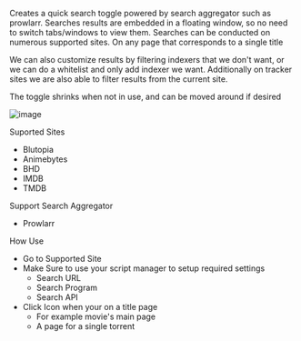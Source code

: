 Creates a quick search toggle powered by search aggregator such as prowlarr. Searches results are embedded in a floating window, so no need to switch tabs/windows to view them.  Searches can be conducted on numerous supported sites. On any page that corresponds to a single title

We can also customize results by filtering indexers that we don't want, or we can do a whitelist and only add indexer we want. Additionally on tracker sites we are also able to filter results from the current site. 

The toggle shrinks when not in use, and can be moved around if desired


![image](https://user-images.githubusercontent.com/109320934/193980736-31fb834a-8c6d-4776-aa6f-f8a739efaa52.png)

Suported Sites
* Blutopia
* Animebytes
* BHD
* IMDB
* TMDB

Support Search Aggregator
* Prowlarr

How Use
* Go to Supported Site
* Make Sure to use your script manager to setup required settings
  * Search URL
  * Search Program
  * Search API
 * Click Icon when your on a title page
    * For example movie's main page
    * A page for a single torrent
    





